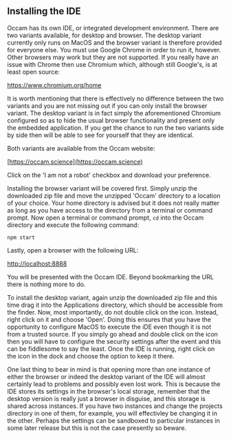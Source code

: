 ## Installing the IDE

Occam has its own IDE, or integrated development environment.
There are two variants available, for desktop and browser.
The desktop variant currently only runs on MacOS and the browser variant is therefore provided for everyone else.
You must use Google Chrome in order to run it, however.
Other browsers may work but they are not supported.
If you really have an issue with Chrome then use Chromium which, although still Google's, is at least open source:

https://www.chromium.org/home

It is worth mentioning that there is effectively no difference between the two variants and you are not missing out if you can only install the browser variant.
The desktop variant is in fact simply the aforementioned Chromium configured so as to hide the usual browser functionality and present only the embedded application.
If you get the chance to run the two variants side by side then will be able to see for yourself that they are identical.

Both variants are available from the Occam website:

[https://occam.science](https://occam.science)

Click on the 'I am not a robot' checkbox and download your preference.

Installing the browser variant will be covered first.
Simply unzip the downloaded zip file and move the unzipped 'Occam' directory to a location of your choice.
Your home directory is advised but it does not really matter as long as you have access to the directory from a terminal or command prompt.
Now open a terminal or command prompt, `cd` into the Occam directory and execute the following command:

```
npm start
```

Lastly, open a browser with the following URL:

[http://localhost:8888](http://localhost:8888)

You will be presented with the Occam IDE.
Beyond bookmarking the URL there is nothing more to do.

To install the desktop variant, again unzip the downloaded zip file and this time drag it into the Applications directory, which should be accessible from the finder.
Now, most importantly, do not double click on the icon.
Instead, right click on it and choose 'Open'.
Doing this ensures that you have the opportunity to configure MacOS to execute the iDE even though it is not from a trusted source.
If you simply go ahead and double click on the icon then you will have to configure the security settings after the event and this can be fiddlesome to say the least.
Once the IDE is running, right click on the icon in the dock and choose the option to keep it there.

One last thing to bear in mind is that opening more than one instance of either the browser or indeed the desktop variant of the IDE will almost certainly lead to problems and possibly even lost work.
This is because the IDE stores its settings in the browser's local storage, remember that the desktop version is really just a browser in disguise, and this storage is shared across instances.
If you have two instances and change the projects directory in one of them, for example, you will effectivley be changing it in the other.
Perhaps the settings can be sandboxed to particular instances in some later release but this is not the case presently so beware.
